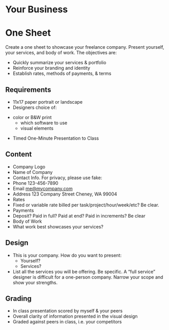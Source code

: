 # Your Business

# One Sheet
Create a one sheet to showcase your freelance company. Present yourself, your services, and body of work. The objectives are:
* Quickly summarize your services & portfolio
* Reinforce your branding and identity
* Establish rates, methods of payments, & terms

## Requirements
* 11x17 paper portrait or landscape
* Designers choice of:
- color or B&W print
	- which software to use
	- visual elements
* Timed One-Minute Presentation to Class

## Content

* Company Logo
* Name of Company
* Contact Info. For privacy, please use fake:
* Phone 123-456-7890
* Email me@mycompany.com
* Address 123 Company Street Cheney, WA 99004
* Rates
* Fixed or variable rate billed per task/project/hour/week/etc? Be clear.
* Payments
* Deposit? Paid in full? Paid at end? Paid in increments? Be clear
* Body of Work
* What work best showcases your services?

## Design
* This is your company. How do you want to present:
	- Yourself?
	- Services? 
* List all the services you will be offering. Be specific. A “full service” designer is difficult for a one-person company. Narrow your scope and show your strengths.

## Grading
* In class presentation scored by myself & your peers
* Overall clarity of information presented in the visual design
* Graded against peers in class, i.e. your competitors